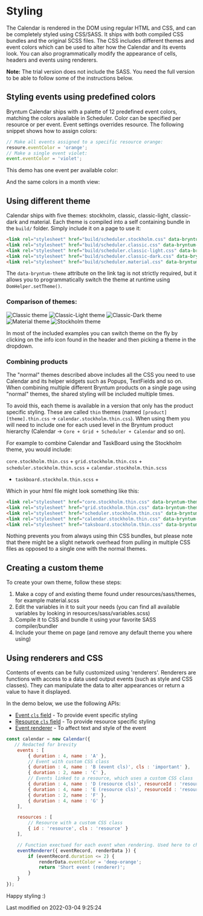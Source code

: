 # Styling
The Calendar is rendered in the DOM using regular HTML and CSS, and can be completely styled using CSS/SASS. It ships 
with both compiled CSS bundles and the original SCSS files. The CSS includes different themes and event colors which can 
be used to alter how the Calendar and its events look. You can also programmatically modify the appearance of cells, 
headers and events using renderers.

**Note:** The trial version does not include the SASS. You need the full version to be able to follow some of the 
instructions below.

## Styling events using predefined colors
Bryntum Calendar ships with a palette of 12 predefined event colors, matching the colors available in Scheduler. Color 
can be specified per resource or per event. Event settings overrides resource. The following snippet shows how to assign 
colors:

```javascript
// Make all events assigned to a specific resource orange:
resoure.eventColor = 'orange';
// Make a single event violet:
event.eventColor = 'violet';
```

This demo has one event per available color:

<div class="external-example" data-file="Calendar/guides/styling/colors.js"></div>

And the same colors in a month view:

<div class="external-example" data-file="Calendar/guides/styling/colors-month.js"></div>

## Using different theme

Calendar ships with five themes: stockholm, classic, classic-light, classic-dark and material. Each theme is compiled
into a self containing bundle in the `build/` folder.  Simply include it on a page to use it:

```html
<link rel="stylesheet" href="build/scheduler.stockholm.css" data-bryntum-theme>
<link rel="stylesheet" href="build/scheduler.classic.css" data-bryntum-theme>
<link rel="stylesheet" href="build/scheduler.classic-light.css" data-bryntum-theme>
<link rel="stylesheet" href="build/scheduler.classic-dark.css" data-bryntum-theme>
<link rel="stylesheet" href="build/scheduler.material.css" data-bryntum-theme">
```

<div class="note">
The <code>data-bryntum-theme</code> attribute on the link tag is not strictly required, but it allows you to 
programmatically switch the theme at runtime using <code>DomHelper.setTheme()</code>.
</div>

### Comparison of themes:

![Classic theme](Calendar/themes/thumb.classic.png "Default theme")
![Classic-Light theme](Calendar/themes/thumb.classic-light.png "Light theme")
![Classic-Dark theme](Calendar/themes/thumb.classic-dark.png "Dark theme")
![Material theme](Calendar/themes/thumb.material.png "Material theme")
![Stockholm theme](Calendar/themes/thumb.stockholm.png "Stockholm theme")

In most of the included examples you can switch theme on the fly by clicking on the info icon found in the header and
then picking a theme in the dropdown.

### Combining products

The "normal" themes described above includes all the CSS you need to use Calendar and its helper widgets such as
Popups, TextFields and so on. When combining multiple different Bryntum products on a single page using "normal" themes,
the shared styling will be included multiple times.

To avoid this, each theme is available in a version that only has the product specific styling. These are called `thin`
themes (named `[product][theme].thin.css` -> `calendar.stockholm.thin.css`). When using them you will need to include
one for each used level in the Bryntum product hierarchy (Calendar -> `Core + Grid + Scheduler + Calendar` and so on).

For example to combine Calendar and TaskBoard using the Stockholm theme, you would include:

`core.stockholm.thin.css` + `grid.stockholm.thin.css` + `scheduler.stockholm.thin.scss` + `calendar.stockholm.thin.scss`
+  `taskboard.stockholm.thin.scss` +

Which in your html file might look something like this:

```html
<link rel="stylesheet" href="core.stockholm.thin.css" data-bryntum-theme>
<link rel="stylesheet" href="grid.stockholm.thin.css" data-bryntum-theme>
<link rel="stylesheet" href="scheduler.stockholm.thin.css" data-bryntum-theme>
<link rel="stylesheet" href="calendar.stockholm.thin.css" data-bryntum-theme>
<link rel="stylesheet" href="taksboard.stockholm.thin.css" data-bryntum-theme>
```

<div class="note">
Nothing prevents you from always using thin CSS bundles, but please note that there might be a slight network overhead 
from pulling in multiple CSS files as opposed to a single one with the normal themes.
</div>

## Creating a custom theme

To create your own theme, follow these steps:

1. Make a copy of and existing theme found under resources/sass/themes, for example material.scss
2. Edit the variables in it to suit your needs (you can find all available variables by looking in resources/sass/variables.scss)
3. Compile it to CSS and bundle it using your favorite SASS compiler/bundler
4. Include your theme on page (and remove any default theme you where using)

## Using renderers and CSS

Contents of events can be fully customized using 'renderers'. Renderers are functions with access to a data used output 
events (such as style and CSS classes). They can manipulate the data to alter appearances or return a value to have it 
displayed.

In the demo below, we use the following APIs:
* [Event `cls` field](#Scheduler/model/EventModel#field-cls) - To provide event specific styling
* [Resource `cls` field](#Scheduler/model/ResourceModel#field-cls) - To provide resource specific styling
* [Event renderer](#Calendar/widget/mixin/CalendarMixin#config-eventRenderer) - To affect text and style of the event

<div class="external-example" data-file="Calendar/guides/styling/renderers.js"></div>

```javascript
const calendar = new Calendar({
   // Redacted for brevity
    events : [
        { duration : 4, name : 'A' },
        // Event with custom CSS class
        { duration : 4, name : 'B (event cls)', cls : 'important' },
        { duration : 2, name : 'C' },
        // Events linked to a resource, which uses a custom CSS class
        { duration : 4, name : 'D (resource cls)', resourceId : 'resource' },
        { duration : 4, name : 'E (resource cls)', resourceId : 'resource' },
        { duration : 2, name : 'F' },
        { duration : 4, name : 'G' }
    ],

    resources : [
        // Resource with a custom CSS class
        { id : 'resource', cls : 'resource' }
    ],

    // Function exectued for each event when rendering. Used here to change color and text of short events
    eventRenderer({ eventRecord, renderData }) {
        if (eventRecord.duration <= 2) {
            renderData.eventColor = 'deep-orange';
            return 'Short event (renderer)';
        }
    }
});
```

Happy styling :)


<p class="last-modified">Last modified on 2022-03-04 9:25:24</p>